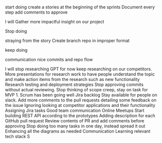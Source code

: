 start doing
create a stories at the beginning of the sprints
Document every step add comments to approve

I will Gather more impactful insight on our project

Stop doing

straying from the story
Create branch repo in improper
format

keep doing

communication
nice commits and repo flow

I will stop researching GPT for now keep researching on our competitors.
More presentations for research
work to have people understand
the topic and make action items
from the research such as new
functionality
Research testing and deployment
strategies
Stop approving commits without
actual reviewing.
Stop thinking of scope creep, stay
on task for MVP 1.
Scrum has been going well
Jira backlog
Stay available for people on slack.
Add more comments to the pull
requests detailing some feedback
on the issue
Ignoring looking at competitor
applications and their functionality
Assigning Jira tasks
Good team communication
Online Meetups
Start building REST API according
to the prototypes
Adding description for each
GitHub pull request
Review contents of PR and add
comments before approving
Stop doing too many tasks in one day,
instead spread it out
Enhancing all the diagrams as
needed
Communication
Learning relevant tech stack
S